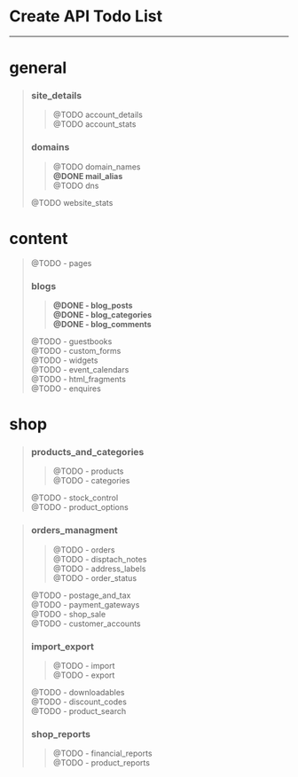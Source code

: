 # Create API Todo List
------------------------

general
=======

> ### site_details  
>
> > @TODO		account_details  
> > @TODO		account_stats
>
>
> ### domains  
> 
> > @TODO		domain_names  
> > __@DONE		mail_alias__  
> > @TODO		dns  
>
> @TODO	website_stats  
> 

content
=======

> @TODO	- pages  
> 
> ### blogs  
> 
> > __@DONE		- blog_posts__  
> > __@DONE		- blog_categories__  
> > __@DONE		- blog_comments__  
>
> @TODO	- guestbooks  
> @TODO	- custom_forms  
> @TODO	- widgets  
> @TODO	- event_calendars  
> @TODO	- html_fragments  
> @TODO	- enquires  

shop
====

> ### products_and_categories  
>
> > @TODO		- products  
> > @TODO		- categories  
>
> @TODO	- stock_control  
> @TODO	- product_options  

> ### orders_managment  
>
> > @TODO		- orders  
> > @TODO		- disptach_notes   
> > @TODO		- address_labels  
> > @TODO		- order_status  
>
> @TODO	- postage_and_tax  
> @TODO	- payment_gateways  
> @TODO	- shop_sale  
> @TODO	- customer_accounts  
>
> ### import_export  
>
> > @TODO		- import  
> > @TODO		- export  
>
> @TODO	- downloadables  
> @TODO	- discount_codes  
> @TODO	- product_search  
>
> ### shop_reports  
> > @TODO		- financial_reports  
> > @TODO		- product_reports  
>